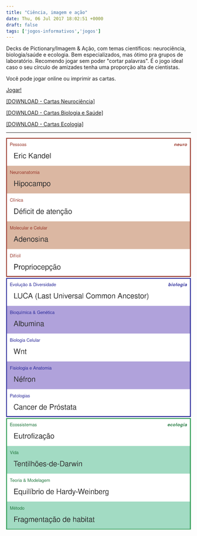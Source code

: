 ```yaml
---
title: "Ciência, imagem e ação"
date: Thu, 06 Jul 2017 18:02:51 +0000
draft: false
tags: ['jogos-informativos','jogos']
---
```


Decks de Pictionary/Imagem & Ação, com temas científicos: neurociência, biologia/saúde e ecologia. Bem especializados, mas ótimo pra grupos de laboratório. Recomendo jogar sem poder "cortar palavras". É o jogo ideal caso o seu círculo de amizades tenha uma proporção alta de cientistas.

Você pode jogar online ou imprimir as cartas.

[Jogar!]()

[\[DOWNLOAD - Cartas Neurociência\]]()

[\[DOWNLOAD - Cartas Biologia e Saúde\]]()

[\[DOWNLOAD - Cartas Ecologia\]]()

___

![Game screenshot 1](pic1.png)
![Game screenshot 2](pic2.png)
![Game screenshot 3](pic3.png)
